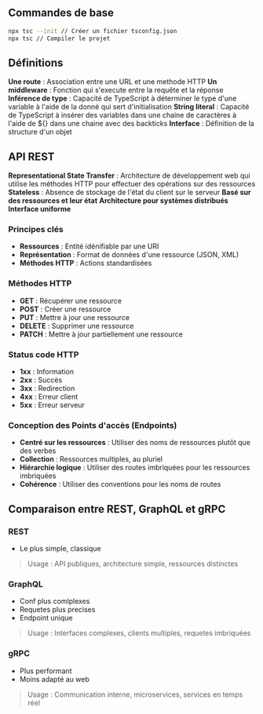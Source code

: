 ## Commandes de base
```sh
npx tsc --init // Créer un fichier tsconfig.json
npx tsc // Compiler le projet

```

## Définitions
**Une route** : Association entre une URL et une methode HTTP
**Un middleware** : Fonction qui s'execute entre la requête et la réponse
**Inférence de type** : Capacité de TypeScript à déterminer le type d'une variable à l'aide de la donné qui sert d'initialisation
**String literal** : Capacité de TypeScript à insérer des variables dans une chaine de caractères à l'aide de ${} dans une chaine avec des backticks
**Interface** : Définition de la structure d'un objet

## API REST
**Representational State Transfer** : Architecture de développement web qui utilise les méthodes HTTP pour effectuer des opérations sur des ressources
**Stateless** : Absence de stockage de l'état du client sur le serveur
**Basé sur des ressources et leur état**
**Architecture pour systèmes distribués**
**Interface uniforme**

### Principes clés
- **Ressources** : Entité idénifiable par une URI
- **Représentation** : Format de données d'une ressource (JSON, XML)
- **Méthodes HTTP** : Actions standardisées

### Méthodes HTTP
- **GET** : Récupérer une ressource
- **POST** : Créer une ressource
- **PUT** : Mettre à jour une ressource
- **DELETE** : Supprimer une ressource
- **PATCH** : Mettre à jour partiellement une ressource

### Status code HTTP
- **1xx** : Information
- **2xx** : Succès
- **3xx** : Redirection
- **4xx** : Erreur client
- **5xx** : Erreur serveur

### Conception des Points d'accès (Endpoints)
- **Centré sur les ressources** : Utiliser des noms de ressources plutôt que des verbes
- **Collection** : Ressources multiples, au pluriel
- **Hiérarchie logique** : Utiliser des routes imbriquées pour les ressources imbriquées
- **Cohérence** : Utiliser des conventions pour les noms de routes

## Comparaison entre REST, GraphQL et gRPC
### REST
- Le plus simple, classique
> Usage : API publiques, architecture simple, ressources distinctes

### GraphQL
- Conf plus comlplexes
- Requetes plus precises
- Endpoint unique
> Usage : Interfaces complexes, clients multiples, requetes imbriquées

### gRPC
- Plus performant
- Moins adapté au web
> Usage : Communication interne, microservices, services en temps réel


